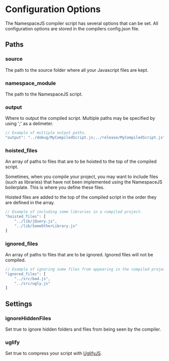 # Configuration Options
The NamespaceJS compiler script has several options that can be set. All configuration options are stored in the compilers config.json file.

## Paths

### source

The path to the source folder where all your Javascript files are kept.

### namespace_module

The path to the NamespaceJS script.

### output

Where to output the compiled script. Multiple paths may be specified by using ';' as a delimeter.

```javascript
// Example of multiple output paths.
"output": "../debug/MyCompiledScript.js;../release/MyCompiledScript.js"
```

### hoisted_files

An array of paths to files that are to be hoisted to the top of the compiled script.

Sometimes, when you compile your project, you may want to include files (such as libraries) that have not been implemented using the NamespaceJS boilerplate. This is where you define these files.

Hoisted files are added to the top of the compiled script in the order they are defined in the array.

```javascript
// Example of including some libraries in a compiled project.
"hoisted_files": [
	"../lib/jQuery.js",
	"../lib/SomeOtherLibrary.js"
]
```

### ignored_files

An array of paths to files that are to be ignored. Ignored files will not be compiled.

```javascript
// Example of ignoring some files from appearing in the compiled project.
"ignored_files": [
	"../src/bad.js",
	"../src/ugly.js"
]
```

## Settings

### ignoreHiddenFiles

Set true to ignore hidden folders and files from being seen by the compiler.

### uglify

Set true to compress your script with [UglifyJS](https://github.com/mishoo/UglifyJS).
